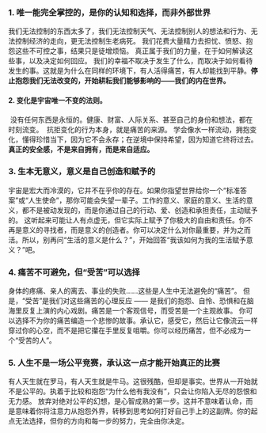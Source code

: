 ### 1. 唯一能完全掌控的，是你的认知和选择，而非外部世界
我们无法控制的东西太多了，我们无法控制天气、无法控制别人的想法和行为、无法控制经济的走向，更无法控制生老病死。
我们花费大量精力去担忧、愤怒、抱怨这些不可控之事，结果只是徒增烦恼。
真正属于我们的力量，在于如何解读这些事，以及决定如何回应。
我们的幸福不取决于发生了什么，而取决于如何看待发生的事。这就是为什么在同样的环境下，有人活得痛苦，有人却能找到平静。**停止抱怨我们无法改变的，开始耕耘我们能够影响的——我们的内在世界。**

#### 2. 变化是宇宙唯一不变的法则。
 没有任何东西是永恒的。健康、财富、人际关系、甚至自己的身份和想法，都在时刻流变。
 抗拒变化的行为本身，就是痛苦的来源。
学会像水一样流动，拥抱变化，懂得珍惜当下，因为它不会永存；在逆境中保持希望，因为知道它终将过去。**真正的安全感，不是来自拥有，而是来自适应。**

### 3. 生本无意义，意义是自己创造和赋予的
宇宙是宏大而冷漠的，它并不在乎你的存在。如果你指望世界给你一个“标准答案”或“人生使命”，那你可能会失望一辈子。工作的意义、家庭的意义、生活的意义，都不是被动发现的，而是你通过自己的行动、爱、创造和承担责任，主动赋予的。
这听起来可能让人有点虚无，但它实际上赋予了你极大的自由和责任。你不再是意义的寻找者，而是意义的创造者。你可以决定什么对你最重要，并为之而活。所以，别再问“生活的意义是什么？”，开始回答“我该如何为我的生活赋予意义？”吧。


### 4. 痛苦不可避免，但“受苦”可以选择
身体的疼痛、亲人的离去、事业的失败……这些是人生中无法避免的“痛苦”。
但是，“受苦”是我们对这些痛苦的心理反应 —— 是我们的抱怨、自怜、恐惧和在脑海里反复上演的内心戏剧。痛苦是一个客观信号，而受苦是一个主观故事。
你可以选择不为你的痛苦编造一个悲惨的故事。承认它，感受它，然后让它像流云一样穿过你的心空，而不是把它攥在手里反复咀嚼。你可以经历痛苦，但不必成为一个“受苦的人”。

### 5. 人生不是一场公平竞赛，承认这一点才能开始真正的比赛
有人天生就在罗马，有人天生就是牛马。这很残酷，但却是事实。世界从一开始就不是公平的。执着于比较和抱怨“为什么他有我没有”，只会让你陷入无尽的怨恨和无力感。
放弃对绝对公平的幻想，是心智成熟的第一步。这并不意味着认命，而是意味着你将注意力从抱怨外界，转移到思考如何打好自己手上的这副牌。你的起点无法选择，但你的方向和每一步的努力，完全由你决定。